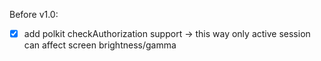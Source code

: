 Before v1.0:

- [x] add polkit checkAuthorization support -> this way only active session can affect screen brightness/gamma
